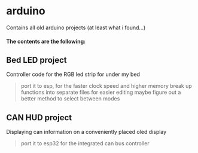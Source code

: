 # arduino
Contains all old arduino projects (at least what i found...)
#### The contents are the following:
## Bed LED project
Controller code for the RGB led strip for under my bed
>port it to esp, for the faster clock speed and higher memory
>break up functions into separate files for easier editing
>maybe figure out a better method to select between modes
## CAN HUD project
Displaying can information on a conveniently placed oled display
>port it to esp32 for the integrated can bus controller
